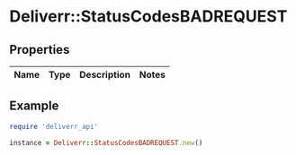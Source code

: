 # Deliverr::StatusCodesBADREQUEST

## Properties

| Name | Type | Description | Notes |
| ---- | ---- | ----------- | ----- |

## Example

```ruby
require 'deliverr_api'

instance = Deliverr::StatusCodesBADREQUEST.new()
```

